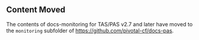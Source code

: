 ## Content Moved

The contents of docs-monitoring for TAS/PAS v2.7 and later have moved to the `monitoring` subfolder of https://github.com/pivotal-cf/docs-pas.